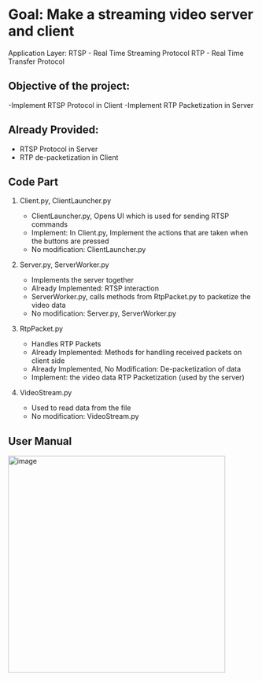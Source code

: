 # Goal: Make a streaming video server and client
Application Layer: RTSP - Real Time Streaming Protocol
RTP - Real Time Transfer Protocol

## Objective of the project: 
-Implement RTSP Protocol in Client
-Implement RTP Packetization in Server

## Already Provided:
- RTSP Protocol in Server
- RTP de-packetization in Client

## Code Part
1. Client.py, ClientLauncher.py
	- ClientLauncher.py, Opens UI which is used for sending RTSP commands
	- Implement: In Client.py, Implement the actions that are taken when the buttons are pressed
	- No modification: ClientLauncher.py

2. Server.py, ServerWorker.py
	- Implements the server together
	- Already Implemented: RTSP interaction 
	- ServerWorker.py, calls methods from RtpPacket.py to packetize the video data
	- No modification: Server.py, ServerWorker.py

3. RtpPacket.py
	- Handles RTP Packets
	- Already Implemented: Methods for handling received packets on client side
	- Already Implemented, No Modification: De-packetization of data
	- Implement: the video data RTP Packetization (used by the server)

4. VideoStream.py
	- Used to read data from the file
	- No modification: VideoStream.py
	
## User Manual
<img width="441" alt="image" src="https://user-images.githubusercontent.com/67496808/194923278-df811f9a-6cc7-4938-96e0-e9604720f798.png">


